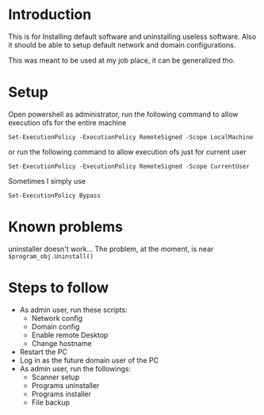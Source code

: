 # Introduction

This is for Installing default software and uninstalling useless software. Also it should be able to setup default network and domain configurations.

This was meant to be used at my job place, it can be generalized tho.

# Setup

Open powershell as administrator, run the following command to allow execution ofs for the entire machine

```
Set-ExecutionPolicy -ExecutionPolicy RemoteSigned -Scope LocalMachine
```

or run the following command to allow execution ofs just for current user

```
Set-ExecutionPolicy -ExecutionPolicy RemoteSigned -Scope CurrentUser
```

Sometimes I simply use

```
Set-ExecutionPolicy Bypass
```

# Known problems

uninstaller doesn't work... The problem, at the moment, is near `$program_obj.Uninstall()`

# Steps to follow

- As admin user, run these scripts:
  - Network config
  - Domain config
  - Enable remote Desktop
  - Change hostname
- Restart the PC
- Log in as the future domain user of the PC
- As admin user, run the followings:
  - Scanner setup
  - Programs uninstaller
  - Programs installer
  - File backup
